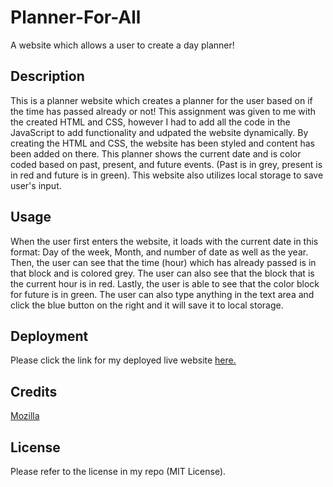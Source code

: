 # Planner-For-All

A website which allows a user to create a day planner!

## Description

This is a planner website which creates a planner for the user based on if the time has passed already or not! This assignment was given to me with the created HTML and CSS, however I had to add all the code in the JavaScript to add functionality and udpated the website dynamically. By creating the HTML and CSS, the website has been styled and content has been added on there. This planner shows the current date and is color coded based on past, present, and future events. (Past is in grey, present is in red and future is in green). This website also utilizes local storage to save user's input.

## Usage

When the user first enters the website, it loads with the current date in this format: Day of the week, Month, and number of date as well as the year. Then, the user can see that the time (hour) which has already passed is in that block and is colored grey. The user can also see that the block that is the current hour is in red. Lastly, the user is able to see that the color block for future is in green. The user can also type anything in the text area and click the blue button on the right and it will save it to local storage. 

## Deployment

Please click the link for my deployed live website [here.](https://prayushapandey04.github.io/Planner-For-All/)

## Credits 

[Mozilla](https://developer.mozilla.org/en-US/)

## License

Please refer to the license in my repo (MIT License).